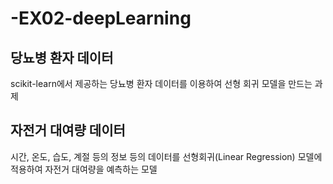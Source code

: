 # -EX02-deepLearning

## 당뇨병 환자 데이터
scikit-learn에서 제공하는 당뇨병 환자 데이터를 이용하여 선형 회귀 모델을 만드는 과제

## 자전거 대여량 데이터
시간, 온도, 습도, 계절 등의 정보 등의 데이터를 선형회귀(Linear Regression) 모델에 적용하여 자전거 대여량을 예측하는 모델
